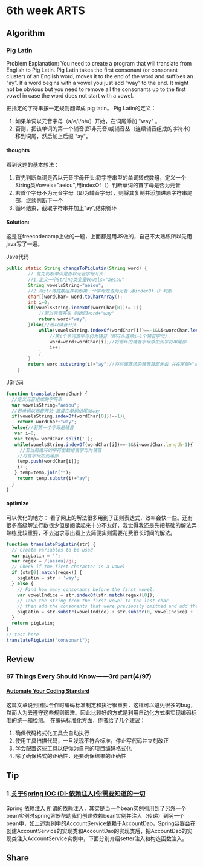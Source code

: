 # 6th week ARTS
## Algorithm
### [Pig Latin](https://forum.freecodecamp.org/t/freecodecamp-algorithm-challenge-guide-pig-latin/16039)
Problem Explanation:
You need to create a program that will translate from English to Pig Latin. Pig Latin takes the first consonant (or consonant cluster) of an English word, moves it to the end of the word and suffixes an “ay”. If a word begins with a vowel you just add “way” to the end. It might not be obvious but you need to remove all the consonants up to the first vowel in case the word does not start with a vowel.

把指定的字符串按一定规则翻译成 pig latin。
Pig Latin的定义：
1. 如果单词以元音字母（a/e/i/o/u）开始，在词尾添加 "way" 。
2. 否则，把该单词的第一个辅音(即非元音)或辅音丛（连续辅音组成的字符串）移到词尾，然后加上后缀 "ay"。
#### thoughts
看到这题的基本想法：
1. 首先判断单词是否以元音字母开头:将字符串型的单词转成数组，定义一个String类Vowels="aeiou",用indexOf（）判断单词的首字母是否为元音
2. 若首个字母不为元音字母（即为辅音字母），则将其复制并添加进原字符串尾部，继续判断下一个
3. 循环结束，截取字符串并加上“ay”,结束循环

#### Solution:
这是在freecodecamp上做的一题，上面都是用JS做的，自己不太熟练所以先用java写了一遍。

Java代码
```java
public static String changeToPigLatin(String word) {
		// 首先判断单词是否以元音字母开头:
		//1.定义一个String类变量Vowels="aeiou"
		String vowelsString="aeiou";
		//2.将str转成数组并判断第一个字母是否为元音 用indexOf（）判断
		char[]wordChar= word.toCharArray();
		int i=0;
		if(vowelsString.indexOf(wordChar[0])!=-1){
			//若以元音开头 则返回word+"way"
			return word+"way";
		}else{//若以辅音开头
			while(vowelsString.indexOf(wordChar[i])==-1&&i<wordChar.length-1){
				//第i个单词首字母仍为辅音（即开头连续i+1个辅音字母）
				word=word+wordChar[i];//将循环的辅音字母添加到字符串尾部
				i++;
			}
		}
		return word.substring(i)+"ay";//将前面连续的辅音首部舍去 并在尾部+"ay"
	}
```

JS代码

```javaScript
function translate(wordChar) {
  //定义元音组成的字符串
  var vowelsString="aeiou";
  //若单词以元音开始 直接在单词结尾加way
  if(vowelsString.indexOf(wordChar[0])!=-1){
    return wordChar+"way";
  }else{//若第一个字母是辅音
   var i=0;
   var temp= wordChar.split('');
   while(vowelsString.indexOf(wordChar[i])==-1&&i<wordChar.length-1){
     //若当前循环的字符型数组首字母为辅音
    //将首字母加到尾部
    temp.push(wordChar[i]);
    i++;
   } temp=temp.join("");
    return temp.substr(i)+"ay";
  }
}

```

#### optimize
可以优化的地方：
看了网上的解法很多用到了正则表达式，效率会快一些。还有很多高级解法行数很少但是阅读起来十分不友好，我觉得我还是先把基础的解法弄熟练比较重要，不去追求写出看上去简便实则需要花费很长时间的解法。
```javaScript
function translatePigLatin(str) {
  // Create variables to be used
  var pigLatin = '';
  var regex = /[aeiou]/gi;
  // Check if the first character is a vowel
  if (str[0].match(regex)) {
    pigLatin = str + 'way';
  } else {
    // Find how many consonants before the first vowel.
    var vowelIndice = str.indexOf(str.match(regex)[0]);
    // Take the string from the first vowel to the last char
    // then add the consonants that were previously omitted and add the ending.
    pigLatin = str.substr(vowelIndice) + str.substr(0, vowelIndice) + 'ay';
  }
  return pigLatin;
}
// test here
translatePigLatin("consonant");
```

## Review
### 97 Things Every Should Know——3rd part(4/97)
#### [Automate Your Coding Standard](https://97-things-every-x-should-know.gitbooks.io/97-things-every-programmer-should-know/content/en/thing_04/index.html)
这篇文章说到团队合作时编码标准制定和执行很重要，这样可以避免很多的bug，然而人为去遵守这些规则很难。因此比较好的方式是利用自动化方式来实现编码标准的统一和检测。
在编码标准化方面，作者给了几个建议：
1. 确保代码格式化工具会自动执行
2. 使用工具扫描代码，一旦发现不符合标准，停止写代码并立刻改正
3. 学会配置这些工具以便你为自己的项目编码格式化
4. 除了确保格式的正确性，还要确保结果的正确性

## Tip
### 1.[关于Spring IOC (DI-依赖注入)你需要知道的一切](https://blog.csdn.net/javazejian/article/details/54561302)
Spring 依赖注入
所谓的依赖注入，其实是当一个bean实例引用到了另外一个bean实例时spring容器帮助我们创建依赖bean实例并注入（传递）到另一个bean中，如上述案例中的AccountService依赖于AccountDao，Spring容器会在创建AccountService的实现类和AccountDao的实现类后，把AccountDao的实现类注入AccountService实例中，下面分别介绍setter注入和构造函数注入。

## Share
